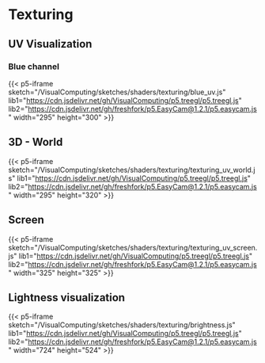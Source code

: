 # Texturing

## UV Visualization


### Blue channel

{{< p5-iframe sketch="/VisualComputing/sketches/shaders/texturing/blue_uv.js" lib1="https://cdn.jsdelivr.net/gh/VisualComputing/p5.treegl/p5.treegl.js" lib2="https://cdn.jsdelivr.net/gh/freshfork/p5.EasyCam@1.2.1/p5.easycam.js" width="295" height="300" >}}


## 3D - World
{{< p5-iframe sketch="/VisualComputing/sketches/shaders/texturing/texturing_uv_world.js" lib1="https://cdn.jsdelivr.net/gh/VisualComputing/p5.treegl/p5.treegl.js" lib2="https://cdn.jsdelivr.net/gh/freshfork/p5.EasyCam@1.2.1/p5.easycam.js" width="295" height="320" >}}

## Screen
{{< p5-iframe sketch="/VisualComputing/sketches/shaders/texturing/texturing_uv_screen.js" lib1="https://cdn.jsdelivr.net/gh/VisualComputing/p5.treegl/p5.treegl.js" lib2="https://cdn.jsdelivr.net/gh/freshfork/p5.EasyCam@1.2.1/p5.easycam.js" width="325" height="325" >}}

## Lightness visualization
{{< p5-iframe sketch="/VisualComputing/sketches/shaders/texturing/brightness.js" lib1="https://cdn.jsdelivr.net/gh/VisualComputing/p5.treegl/p5.treegl.js" lib2="https://cdn.jsdelivr.net/gh/freshfork/p5.EasyCam@1.2.1/p5.easycam.js" width="724" height="524" >}}